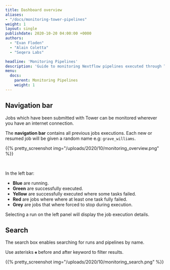 ```yaml
---
title: Dashboard overview
aliases:
- "/docs/monitoring-tower-pipelines"
weight: 1
layout: single
publishdate: 2020-10-20 04:00:00 +0000
authors:
  - "Evan Floden"
  - "Alain Coletta"
  - "Seqera Labs"

headline: 'Monitoring Pipelines'
description: 'Guide to monitoring Nextflow pipelines executed through Tower.'
menu:
  docs:
    parent: Monitoring Pipelines
    weight: 1
---
```


## Navigation bar

Jobs which have been submitted with Tower can be monitored wherever you have an internet connection. 

The **navigation bar** contains all previous jobs executions. Each new or resumed job will be given a random name e.g: `grave_williams`.

{{% pretty_screenshot img="/uploads/2020/10/monitoring_overview.png" %}}

<br>

In the left bar:

  - **Blue** are running.
  - **Green** are successfully executed.
  - **Yellow** are successfully executed where some tasks failed.
  - **Red** are jobs where where at least one task fully failed.
  - **Grey** are jobs that where forced to stop during execution.

  Selecting a run on the left panel will display the job execution details.

## Search

The search box enables searching for runs and pipelines by name. 

Use asterisks `✽` before and after keyword to filter results.

{{% pretty_screenshot img="/uploads/2020/10/monitoring_search.png" %}}

<br>